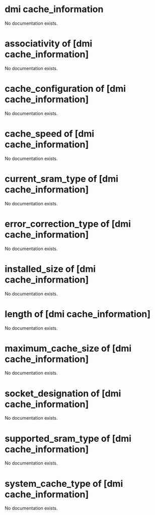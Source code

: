 # dmi cache_information

No documentation exists.

# associativity of [dmi cache_information]

No documentation exists.

# cache_configuration of [dmi cache_information]

No documentation exists.

# cache_speed of [dmi cache_information]

No documentation exists.

# current_sram_type of [dmi cache_information]

No documentation exists.

# error_correction_type of [dmi cache_information]

No documentation exists.

# installed_size of [dmi cache_information]

No documentation exists.

# length of [dmi cache_information]

No documentation exists.

# maximum_cache_size of [dmi cache_information]

No documentation exists.

# socket_designation of [dmi cache_information]

No documentation exists.

# supported_sram_type of [dmi cache_information]

No documentation exists.

# system_cache_type of [dmi cache_information]

No documentation exists.
